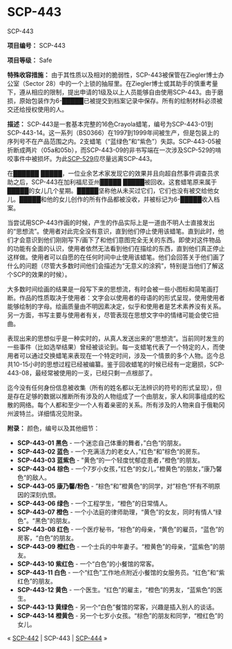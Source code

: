 # SCP-443
                        




SCP-443



**项目编号：** SCP-443

**项目等级：** Safe

**特殊收容措施：** 由于其性质以及相对的脆弱性，SCP-443被保管在Ziegler博士办公室（Sector 28）中的一个上锁的抽屉里。在Ziegler博士或其助手的慎重考量下，遵从相应的限制，提出申请的1级及以上人员能够自由使用SCP-443。由于磨损，原始包装作为6-█████已被提交到档案记录中保存。所有的绘制材料必须被交还给授权使用的人。

**描述：** SCP-443是一套基本完整的16色Crayola蜡笔，编号为SCP-443-01到SCP-443-14。这一系列（BS0366）在1997到1999年间被生产，但是包装上的序列号不在产品范围之内。2支蜡笔（“蓝绿色”和“紫色”）失踪。SCP-443-05被折断成两片（05a和05b），而SCP-443-09的非书写端在一次涉及SCP-529的啃咬事件中被损坏。为此[SCP-529](/scp-529)应尽量远离SCP-443。

在██████ █████，一位业余艺术家发现它的效果并且向超自然事件调查员求助之后，SCP-443在加利福尼亚州█████ █████被回收。这套蜡笔原来属于█████的女儿几个星期。█████坚称他从未买过它们，它们也没有被交给他女儿。█████和他的女儿创作的所有作品都被没收，并被标记为6-█████收入档案。

当尝试用SCP-443作画的时候，产生的作品实际上是一道由不明人士直接发出的“思想流”。使用者对此完全没有意识，直到他们停止使用该蜡笔。直到此时，他们才会意识到他们刚刚写下/画下了和他们意图完全无关的东西。即使对这件物品的功能有全面的认识，使用者依然无法看到他们在描绘的东西，直到他们真正停止这样做。使用者可以自愿的在任何时间中止使用该蜡笔。他们会回答关于他们画了什么的问题（尽管大多数时间他们会描述为“无意义的涂鸦”，特别是当他们了解这个SCP的效果的时候）。

大多数时间绘画的结果是一段写下来的思想流，有时会被一些小图标和简笔画打断。作品的性质取决于使用者：文字会以使用者的母语的的形式呈现，使用使用者能够绘制的字母。绘画质量由不明因素决定，似乎和使用者是艺术素养没有关系。另一方面，书写主要与使用者有关，尽管表现在思想文字中的情绪可能会使它扭曲。

表现出来的思想似乎是一种实时的，从真人发送出来的”思想流“。当前同时发生的一些事件（比如选举结果）曾经被谈论到。每一支蜡笔代表了一个特定的人，而使用者可以通过交换蜡笔来表现在一个特定时间，涉及一个情景的多个人物。迄今总共10-15小时的思想过程已经被编纂。鉴于回收蜡笔的时候已经有一定磨损，SCP-443-08，最经常被使用的一支，已经只剩一点根部了。

迄今没有任何身份信息被收集（所有的姓名都以无法辨识的符号的形式呈现），但是存在足够的数据以推断所有涉及的人物组成了一个由朋友，家人和同事组成的松散的网络。每个人都和至少一个人有着亲密的关系。所有涉及的人物来自于俄勒冈州波特兰。详细情况见附录。

**附录：** 
颜色，编号以及其他细节：

- **SCP-443-01 黑色**  - 一个迷恋自己体重的舞者，”白色“的朋友。
- **SCP-443-02 蓝色**  - 一个充满活力的老女人，”红色“和”棕色“的房东。
- **SCP-443-03 蓝紫色**  - ”黄色“的一个轻度忧郁症患者，”橙色“的朋友。
- **SCP-443-04 棕色**  - 一个7岁小女孩，”红色“的女儿，”橙黄色“的朋友，”康乃馨色“的敌人。
- **SCP-443-05 康乃馨/粉色**  - ”棕色“和”橙黄色“的同学，对”棕色“怀有不明原因的深刻仇恨。
- **SCP-443-06 绿色**  - 一个工程学生，“橙色”的日常情人。
- **SCP-443-07 橙色**  - 一个小法庭的律师助理，“黄色”的女友，同时有情人“绿色”。“黑色”的朋友。
- **SCP-443-08 红色**  - 一个医疗秘书，“棕色”的母亲，“黄色”的雇员，“蓝色”的房客，“白色”的朋友。
- **SCP-443-09 橙红色**  - 一个士兵的中年妻子。“橙黄色”的母亲，“蓝紫色”的朋友。
- **SCP-443-10 紫红色**  - 一个“白色”的小餐馆的常客。
- **SCP-443-11 白色**  - 一个“红色”工作地点附近小餐馆的女服务员。“红色”和“紫红色”的朋友。
- **SCP-443-12 黄色**  - 一个医生。“红色”的雇主，“橙色”的男友，“蓝紫色”的医生。
- **SCP-443-13 黄绿色**  - 另一个“白色”餐馆的常客，兴趣是插入别人的谈话。
- **SCP-443-14 橙黄色**  - 另一个七岁小女孩。“棕色”的朋友和同学，“橙红色”的女儿。



« [SCP-442](/scp-442) | SCP-443 | [SCP-444](/scp-444) »





                    
